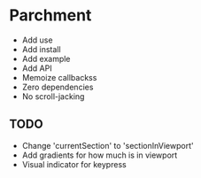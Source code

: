 # Parchment
- Add use
- Add install
- Add example
- Add API
- Memoize callbackss
- Zero dependencies
- No scroll-jacking

## TODO
- Change 'currentSection' to 'sectionInViewport'
- Add gradients for how much is in viewport
- Visual indicator for keypress
